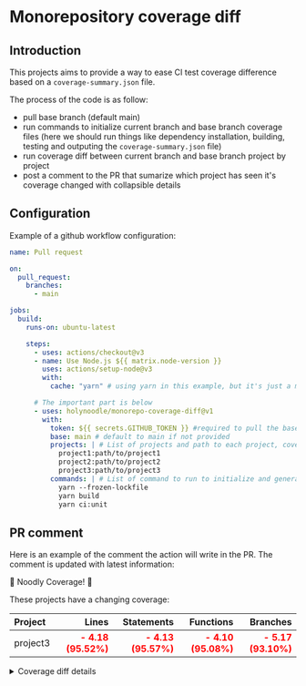 # Monorepository coverage diff

## Introduction

This projects aims to provide a way to ease CI test coverage difference based on a `coverage-summary.json` file.

The process of the code is as follow:
- pull base branch (default main)
- run commands to initialize current branch and base branch coverage files (here we should run things like dependency installation, building, testing and outputing the `coverage-summary.json` file)
- run coverage diff between current branch and base branch project by project
- post a comment to the PR that sumarize which project has seen it's coverage changed with collapsible details

## Configuration

Example of a github workflow configuration:
```yml
name: Pull request

on:
  pull_request:
    branches:
      - main

jobs:
  build:
    runs-on: ubuntu-latest

    steps:
      - uses: actions/checkout@v3
      - name: Use Node.js ${{ matrix.node-version }}
        uses: actions/setup-node@v3
        with:
          cache: "yarn" # using yarn in this example, but it's just a matter of choice

      # The important part is below
      - uses: holynoodle/monorepo-coverage-diff@v1
        with:
          token: ${{ secrets.GITHUB_TOKEN }} #required to pull the base branch and post the comment in the PR
          base: main # default to main if not provided
          projects: | # List of projects and path to each project, coverage file for this project will be searched at the project root
            project1:path/to/project1
            project2:path/to/project2
            project3:path/to/project3
          commands: | # List of command to run to initialize and generate the coverage file for all the projects above.
            yarn --frozen-lockfile
            yarn build
            yarn ci:unit
```

## PR comment

Here is an example of the comment the action will write in the PR. The comment is updated with latest information:

:ramen: Noodly Coverage! :ramen:


These projects have a changing coverage:

| Project |                                                          Lines |                                                     Statements |                                                      Functions |                                                       Branches |
| :------ | -------------------------------------------------------------: | -------------------------------------------------------------: | -------------------------------------------------------------: | -------------------------------------------------------------: |
| project3    | <span style="color:red;font-weight:bold">- 4.18<span> (95.52%) | <span style="color:red;font-weight:bold">- 4.13<span> (95.57%) | <span style="color:red;font-weight:bold">- 4.10<span> (95.08%) | <span style="color:red;font-weight:bold">- 5.17<span> (93.10%) |
    
<details>
  <summary>Coverage diff details</summary>

  
## project1
| File                        |                                Lines |                           Statements |                            Functions |                             Branches |
| :-------------------------- | -----------------------------------: | -----------------------------------: | -----------------------------------: | -----------------------------------: |
| ./src/file1.ts | <span style=""> 0.00<span> (100.00%) | <span style=""> 0.00<span> (100.00%) | <span style=""> 0.00<span> (100.00%) | <span style=""> 0.00<span> (100.00%) |
| ./src/file2.ts    |  <span style=""> 0.00<span> (81.25%) |  <span style=""> 0.00<span> (81.25%) |  <span style=""> 0.00<span> (83.33%) | <span style=""> 0.00<span> (100.00%) |
| ./src/file3.ts      | <span style=""> 0.00<span> (100.00%) | <span style=""> 0.00<span> (100.00%) | <span style=""> 0.00<span> (100.00%) | <span style=""> 0.00<span> (100.00%) |

## project2
| File                                  |                                Lines |                           Statements |                            Functions |                             Branches |
| :------------------------------------ | -----------------------------------: | -----------------------------------: | -----------------------------------: | -----------------------------------: |
| ./src/file1.ts | <span style=""> 0.00<span> (100.00%) | <span style=""> 0.00<span> (100.00%) | <span style=""> 0.00<span> (100.00%) | <span style=""> 0.00<span> (100.00%) |
| ./src/file2.ts | <span style=""> 0.00<span> (100.00%) | <span style=""> 0.00<span> (100.00%) | <span style=""> 0.00<span> (100.00%) | <span style=""> 0.00<span> (100.00%) |

## project3
| File                                  |                                                           Lines |                                                      Statements |                                                       Functions |                                                        Branches |
| :------------------------------------ | --------------------------------------------------------------: | --------------------------------------------------------------: | --------------------------------------------------------------: | --------------------------------------------------------------: |
| ./src/file1                |                            <span style=""> 0.00<span> (100.00%) |                            <span style=""> 0.00<span> (100.00%) |                            <span style=""> 0.00<span> (100.00%) |                             <span style=""> 0.00<span> (91.66%) |
| ./src/file2.ts              | <span style="color:red;font-weight:bold">- 100.00<span> (0.00%) | <span style="color:red;font-weight:bold">- 100.00<span> (0.00%) | <span style="color:red;font-weight:bold">- 83.34<span> (16.66%) | <span style="color:red;font-weight:bold">- 100.00<span> (0.00%) |

</details>